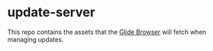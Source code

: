 # update-server

This repo contains the assets that the [Glide Browser](glide-browser.app) will fetch when managing updates.
